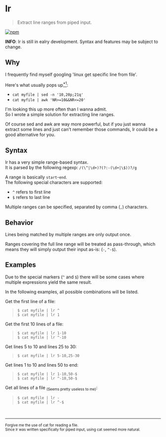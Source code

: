 # lr
> Extract line ranges from piped input.

[![npm](https://img.shields.io/npm/v/lr-util.svg?style=for-the-badge)](https://www.npmjs.com/package/lr-util)

**INFO**: lr is still in ealry development. Syntax and features may be subject to change.

## Why
I frequently find myself googling 'linux get specific line from file'.

Here's what usually pops up[<sup>*1</sup>](#footnotes):
- `cat myfile | sed -n '10,20p;21q'`
- `cat myfile | awk 'NR>=10&&NR<=20'`

I'm looking this up more often than I wanna admit.   
So I wrote a simple solution for extracting line ranges.

Of course sed and awk are way more powerful, but if you just wanna extract some lines and just can't remember those commands, lr could be a good alternative for you.

## Syntax
lr has a very simple range-based syntax.   
It is parsed by the following regexp: `/(\^|\d+)?(?:-(\d+|\$))?/g`

A range is basically `start`-`end`.   
The following special characters are supported:
- `^` refers to first line
- `$` refers to last line

Multiple ranges can be specified, separated by comma (`,`) characters.

## Behavior
Lines being matched by multiple ranges are only output once.

Ranges covering the full line range will be treated as pass-through, which means they will simply output their input as-is: (`-`, `^-$`).

## Examples
Due to the special markers (`^` and `$`) there will be some cases where multiple expressions yield the same result.

In the following examples, all possible combinations will be listed.

Get the first line of a file:
> `$ cat myfile | lr ^`   
> `$ cat myfile | lr 1`

Get the first 10 lines of a file:
> `$ cat myfile | lr 1-10`   
> `$ cat myfile | lr ^-10`

Get lines 5 to 10 and lines 25 to 30:
> `$ cat myfile | lr 5-10,25-30`

Get lines 1 to 10 and lines 50 to end:
> `$ cat myfile | lr 1-10,50-$`   
> `$ cat myfile | lr ^-10,50-$`

Get all lines of a file <sub>(Seems pretty useless to me)</sub>:
> `$ cat myfile | lr -`   
> `$ cat myfile | lr ^-$`

<br><hr>
<a name="footnotes"></a>
<sub>
Forgive me the use of cat for reading a file.<br>
Since lr was written specifically for piped input, using cat seemed more natural.
</sub>
